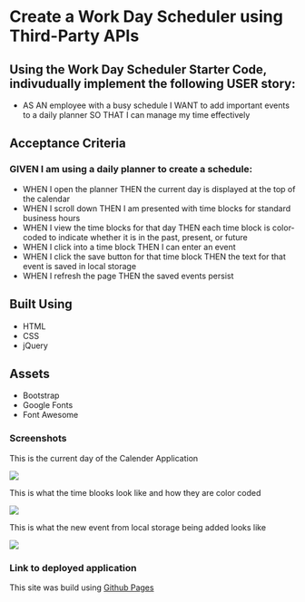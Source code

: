 # Create a Work Day Scheduler using Third-Party APIs

## Using the Work Day Scheduler Starter Code, indivudually implement the following USER story: 

* AS AN employee with a busy schedule I WANT to add important events to a daily planner SO THAT I can manage my time effectively

## Acceptance Criteria

### GIVEN I am using a daily planner to create a schedule: 

* WHEN I open the planner THEN the current day is displayed at the top of the calendar
* WHEN I scroll down THEN I am presented with time blocks for standard business hours
* WHEN I view the time blocks for that day THEN each time block is color-coded to indicate whether it is in the past, present, or future
* WHEN I click into a time block THEN I can enter an event
* WHEN I click the save button for that time block THEN the text for that event is saved in local storage
* WHEN I refresh the page THEN the saved events persist

## Built Using

* HTML 
* CSS
* jQuery

## Assets 

* Bootstrap
* Google Fonts 
* Font Awesome

### Screenshots

This is the current day of the Calender Application
<!-- Make sure to resize the pictures so they fit appropriately  -->
![](./assets/####)

This is what the time blooks look like and how they are color coded 

![](./assets/####)

This is what the new event from local storage being added looks like 

![](./assets/####)


### Link to deployed application 

<!-- Link -->

This site was build using [Github Pages]()



